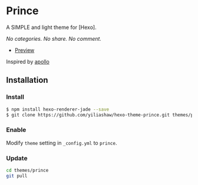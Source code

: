 # Prince

A SIMPLE and light theme for [Hexo].

*No categories. No share. No comment.*

- [Preview](https://yiliashaw.github.io/)

Inspired by [apollo](https://github.com/pinggod/hexo-theme-apollo)

## Installation

### Install

``` bash
$ npm install hexo-renderer-jade --save
$ git clone https://github.com/yiliashaw/hexo-theme-prince.git themes/prince
```


### Enable

Modify `theme` setting in `_config.yml` to `prince`.

### Update

``` bash
cd themes/prince
git pull
```

